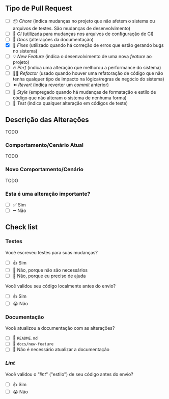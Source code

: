 <!--- Obrigado por abrir um Pull Request no "Treinamento Git" 🚀!

Por favor, leia os seguintes pontos antes de solicitar seu Pull Request:
1- Mantenha seu PR o mais simples possível;
2- Limite seu PR a apenas um tópico (docs, feat, refact, ci ou bugfix);
3- Verifique qual o contexto encaixa-se melhor com seu PR;
4- Remova este comentário. -->
## Tipo de Pull Request
- [ ] 📦 _Chore_ (indica mudanças no projeto que não afetem o sistema ou arquivos de testes. São mudanças de desenvolvimento)
- [ ] 🔁 _CI_ (utilizada para mudanças nos arquivos de configuração de CI)
- [ ] 📝 _Docs_ (alterações da documentação)
- [x] 🐛 _Fixes_ (utilizado quando há correção de erros que estão gerando bugs no sistema)
- [ ] 💡 _New Feature_ (indica o desenvolvimento de uma nova _feature_ ao projeto)
- [ ] 🔥 _Perf_ (indica uma alteração que melhorou a performance do sistema)
- [ ] 👨‍💻 _Refactor_ (usado quando houver uma refatoração de código que não tenha qualquer tipo de impacto na lógica/regras de negócio do sistema)
- [ ] ⏪ _Revert_ (indica reverter um _commit_ anterior)
- [ ] 🎨 _Style_ (empregado quando há mudanças de formatação e estilo de código que não alteram o sistema de nenhuma forma)
- [ ] 🧪 _Test_ (indica qualquer alteração em códigos de teste)

## Descrição das Alterações
<!--- Descreva suas mudanças abaixo -->
TODO

###  Comportamento/Cenário Atual
<!--- Descreva o comportamento atual que você está modificando -->
TODO

### Novo Comportamento/Cenário
<!--- Por favor, descreva o comportamento ou as mudanças que este PR adiciona -->
TODO

### Esta é uma alteração importante?
- [ ] ✅ Sim
- [ ] ➖ Não

## Check list

### Testes

Você escreveu testes para suas mudanças?

- [ ] 👍 Sim
- [ ] 🙅 Não, porque não são necessários
- [ ] 🙋 Não, porque eu preciso de ajuda

Você validou seu código localmente antes do envio?

- [ ] 👍 Sim
- [ ] 😭 Não

### Documentação

Você atualizou a documentação com as alterações?

- [ ] 📜 `README.md`
- [ ] 📓 `docs/new-feature`
- [ ] 🙅 Não é necessário atualizar a documentação

### _Lint_

Você validou o "_lint_" ("estilo") de seu código antes do envio?

- [ ] 👍 Sim
- [ ] 😭 Não
